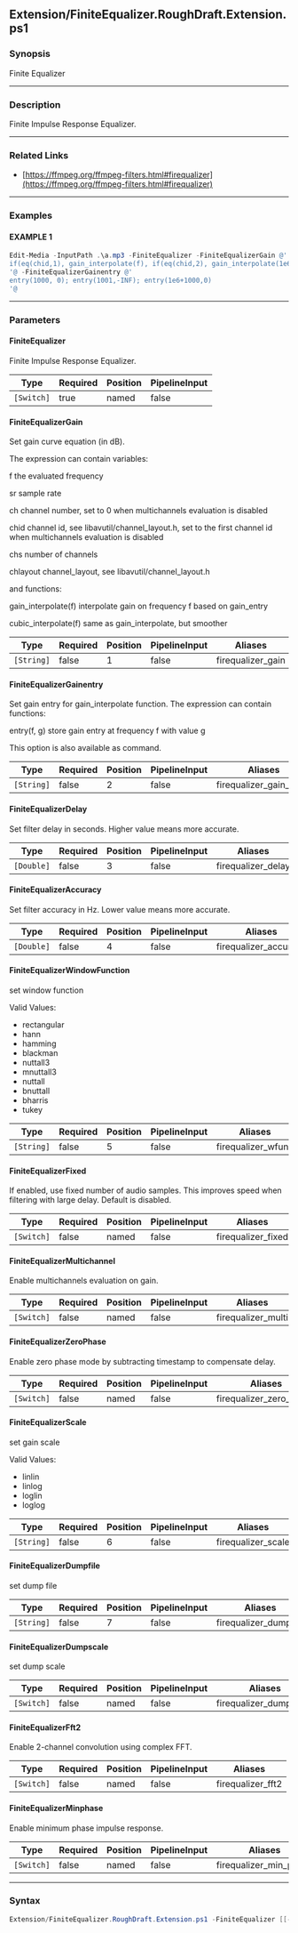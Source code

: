 Extension/FiniteEqualizer.RoughDraft.Extension.ps1
--------------------------------------------------




### Synopsis
Finite Equalizer



---


### Description

Finite Impulse Response Equalizer.



---


### Related Links
* [https://ffmpeg.org/ffmpeg-filters.html#firequalizer](https://ffmpeg.org/ffmpeg-filters.html#firequalizer)





---


### Examples
#### EXAMPLE 1
```PowerShell
Edit-Media -InputPath .\a.mp3 -FiniteEqualizer -FiniteEqualizerGain @'
if(eq(chid,1), gain_interpolate(f), if(eq(chid,2), gain_interpolate(1e6+f), 0))
'@ -FiniteEqualizerGainentry @'
entry(1000, 0); entry(1001,-INF); entry(1e6+1000,0)
'@
```



---


### Parameters
#### **FiniteEqualizer**

Finite Impulse Response Equalizer.






|Type      |Required|Position|PipelineInput|
|----------|--------|--------|-------------|
|`[Switch]`|true    |named   |false        |



#### **FiniteEqualizerGain**

Set gain curve equation (in dB).


The expression can contain variables:

f
the evaluated frequency

sr
sample rate

ch
channel number, set to 0 when multichannels evaluation is disabled

chid
channel id, see libavutil/channel_layout.h, set to the first channel id when multichannels evaluation is disabled

chs
number of channels

chlayout
channel_layout, see libavutil/channel_layout.h

and functions:

gain_interpolate(f)
interpolate gain on frequency f based on gain_entry

cubic_interpolate(f)
same as gain_interpolate, but smoother






|Type      |Required|Position|PipelineInput|Aliases          |
|----------|--------|--------|-------------|-----------------|
|`[String]`|false   |1       |false        |firequalizer_gain|



#### **FiniteEqualizerGainentry**

Set gain entry for gain_interpolate function. The expression can contain functions:

entry(f, g)
store gain entry at frequency f with value g

This option is also available as command.






|Type      |Required|Position|PipelineInput|Aliases                |
|----------|--------|--------|-------------|-----------------------|
|`[String]`|false   |2       |false        |firequalizer_gain_entry|



#### **FiniteEqualizerDelay**

Set filter delay in seconds. Higher value means more accurate.






|Type      |Required|Position|PipelineInput|Aliases           |
|----------|--------|--------|-------------|------------------|
|`[Double]`|false   |3       |false        |firequalizer_delay|



#### **FiniteEqualizerAccuracy**

Set filter accuracy in Hz. Lower value means more accurate.






|Type      |Required|Position|PipelineInput|Aliases              |
|----------|--------|--------|-------------|---------------------|
|`[Double]`|false   |4       |false        |firequalizer_accuracy|



#### **FiniteEqualizerWindowFunction**

set window function



Valid Values:

* rectangular
* hann
* hamming
* blackman
* nuttall3
* mnuttall3
* nuttall
* bnuttall
* bharris
* tukey






|Type      |Required|Position|PipelineInput|Aliases           |
|----------|--------|--------|-------------|------------------|
|`[String]`|false   |5       |false        |firequalizer_wfunc|



#### **FiniteEqualizerFixed**

If enabled, use fixed number of audio samples. This improves speed when filtering with large delay. Default is disabled.






|Type      |Required|Position|PipelineInput|Aliases           |
|----------|--------|--------|-------------|------------------|
|`[Switch]`|false   |named   |false        |firequalizer_fixed|



#### **FiniteEqualizerMultichannel**

Enable multichannels evaluation on gain.






|Type      |Required|Position|PipelineInput|Aliases           |
|----------|--------|--------|-------------|------------------|
|`[Switch]`|false   |named   |false        |firequalizer_multi|



#### **FiniteEqualizerZeroPhase**

Enable zero phase mode by subtracting timestamp to compensate delay.






|Type      |Required|Position|PipelineInput|Aliases                |
|----------|--------|--------|-------------|-----------------------|
|`[Switch]`|false   |named   |false        |firequalizer_zero_phase|



#### **FiniteEqualizerScale**

set gain scale



Valid Values:

* linlin
* linlog
* loglin
* loglog






|Type      |Required|Position|PipelineInput|Aliases           |
|----------|--------|--------|-------------|------------------|
|`[String]`|false   |6       |false        |firequalizer_scale|



#### **FiniteEqualizerDumpfile**

set dump file






|Type      |Required|Position|PipelineInput|Aliases              |
|----------|--------|--------|-------------|---------------------|
|`[String]`|false   |7       |false        |firequalizer_dumpfile|



#### **FiniteEqualizerDumpscale**

set dump scale






|Type      |Required|Position|PipelineInput|Aliases               |
|----------|--------|--------|-------------|----------------------|
|`[Switch]`|false   |named   |false        |firequalizer_dumpscale|



#### **FiniteEqualizerFft2**

Enable 2-channel convolution using complex FFT.






|Type      |Required|Position|PipelineInput|Aliases          |
|----------|--------|--------|-------------|-----------------|
|`[Switch]`|false   |named   |false        |firequalizer_fft2|



#### **FiniteEqualizerMinphase**

Enable minimum phase impulse response.






|Type      |Required|Position|PipelineInput|Aliases               |
|----------|--------|--------|-------------|----------------------|
|`[Switch]`|false   |named   |false        |firequalizer_min_phase|





---


### Syntax
```PowerShell
Extension/FiniteEqualizer.RoughDraft.Extension.ps1 -FiniteEqualizer [[-FiniteEqualizerGain] <String>] [[-FiniteEqualizerGainentry] <String>] [[-FiniteEqualizerDelay] <Double>] [[-FiniteEqualizerAccuracy] <Double>] [[-FiniteEqualizerWindowFunction] <String>] [-FiniteEqualizerFixed] [-FiniteEqualizerMultichannel] [-FiniteEqualizerZeroPhase] [[-FiniteEqualizerScale] <String>] [[-FiniteEqualizerDumpfile] <String>] [-FiniteEqualizerDumpscale] [-FiniteEqualizerFft2] [-FiniteEqualizerMinphase] [<CommonParameters>]
```
